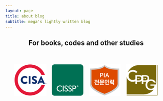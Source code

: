 ```yaml
---
layout: page
title: about blog
subtitle: mega's lightly written blog
---
```

<h2 align="center">
For books, codes and other studies
</h2>  

<br />  

<p align="center">
<a href="https://www.credly.com/badges/8ff5ba19-7b25-4b2d-ba4e-bf26a7d3fa44" target="_blank"><img src="/img/cisa-cert.svg" alt="Certified Information Systems Auditor®" style="width: 100px;margin: 6px;"></a>
<a><img src="/img/isc2_cissp2.png" alt="Certified Information Systems Security Professional" style="width: 100px;margin: 6px;"></a>
<a><img src="/img/pia_badge.png" alt="개인정보 영향평가 전문인력" style="width: 100px;margin: 6px;"></a>
<a><img src="/img/cppg_cert.png" alt="개인정보관리사" style="width: 100px;margin: 6px;"></a>
</p>

<!-- <p align="center">
<a href="https://www.buymeacoffee.com/MeganaD" target="_blank"><img src="/img/buymeabeer.png" alt="Buy Me A Beer"></a>
</p> -->

<!-- <script data-name="BMC-Widget" data-cfasync="false" src="https://cdnjs.buymeacoffee.com/1.0.0/widget.prod.min.js" data-id="MeganaD" data-description="Support me on Buy me a coffee!" data-message="" data-color="#79D6B5" data-position="Right" data-x_margin="18" data-y_margin="18"></script> -->